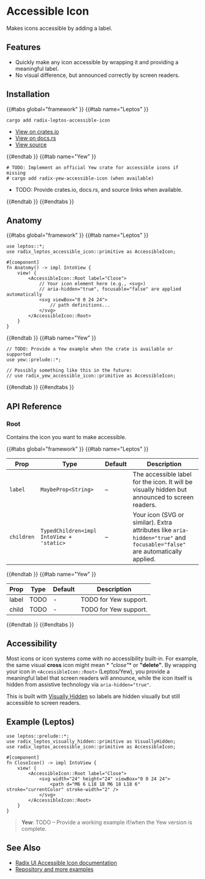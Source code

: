 # Accessible Icon

Makes icons accessible by adding a label.

## Features

- Quickly make any icon accessible by wrapping it and providing a meaningful label.
- No visual difference, but announced correctly by screen readers.

## Installation

{{#tabs global="framework" }}
{{#tab name="Leptos" }}

```shell
cargo add radix-leptos-accessible-icon
```

- [View on crates.io](https://crates.io/crates/radix-leptos-accessible-icon)
- [View on docs.rs](https://docs.rs/radix-leptos-accessible-icon/latest/radix_leptos_accessible_icon/)
- [View source](https://github.com/RustForWeb/radix/tree/main/packages/primitives/leptos/accessible-icon)

{{#endtab }}
{{#tab name="Yew" }}

```shell
# TODO: Implement an official Yew crate for accessible icons if missing
# cargo add radix-yew-accessible-icon (when available)
```

- TODO: Provide crates.io, docs.rs, and source links when available.

{{#endtab }}
{{#endtabs }}

## Anatomy

{{#tabs global="framework" }}
{{#tab name="Leptos" }}

```rust,ignore
use leptos::*;
use radix_leptos_accessible_icon::primitive as AccessibleIcon;

#[component]
fn Anatomy() -> impl IntoView {
    view! {
        <AccessibleIcon::Root label="Close">
            // Your icon element here (e.g., <svg>)
            // aria-hidden="true", focusable="false" are applied automatically
            <svg viewBox="0 0 24 24">
                // path definitions...
            </svg>
        </AccessibleIcon::Root>
    }
}
```

{{#endtab }}
{{#tab name="Yew" }}

```rust,ignore
// TODO: Provide a Yew example when the crate is available or supported
use yew::prelude::*;

// Possibly something like this in the future:
// use radix_yew_accessible_icon::primitive as AccessibleIcon;
```

{{#endtab }}
{{#endtabs }}

## API Reference

### Root

Contains the icon you want to make accessible.

{{#tabs global="framework" }}
{{#tab name="Leptos" }}

| Prop       | Type                                     | Default | Description                                                                                                               |
| ---------- | ---------------------------------------- | ------- | ------------------------------------------------------------------------------------------------------------------------- |
| `label`    | `MaybeProp<String>`                      | –       | The accessible label for the icon. It will be visually hidden but announced to screen readers.                            |
| `children` | `TypedChildren<impl IntoView + 'static>` | –       | Your icon (SVG or similar). Extra attributes like `aria-hidden="true"` and `focusable="false"` are automatically applied. |

{{#endtab }}
{{#tab name="Yew" }}

| Prop  | Type | Default | Description           |
| ----- | ---- | ------- | --------------------- |
| label | TODO | -       | TODO for Yew support. |
| child | TODO | -       | TODO for Yew support. |

{{#endtab }}
{{#endtabs }}

## Accessibility

Most icons or icon systems come with no accessibility built-in. For example, the same visual **cross** icon might mean *
*"close"** or **"delete"**. By wrapping your icon in `<AccessibleIcon::Root>` (Leptos/Yew), you provide a meaningful
label that screen readers will announce, while the icon itself is hidden from assistive technology via
`aria-hidden="true"`.

This is built with [Visually Hidden](../utilities/visually-hidden) so labels are hidden visually but still accessible to
screen readers.

## Example (Leptos)

```rust,ignore
use leptos::prelude::*;
use radix_leptos_visually_hidden::primitive as VisuallyHidden;
use radix_leptos_accessible_icon::primitive as AccessibleIcon;

#[component]
fn CloseIcon() -> impl IntoView {
    view! {
        <AccessibleIcon::Root label="Close">
            <svg width="24" height="24" viewBox="0 0 24 24">
                <path d="M6 6 L18 18 M6 18 L18 6" stroke="currentColor" stroke-width="2" />
            </svg>
        </AccessibleIcon::Root>
    }
}
```

> **Yew**: TODO – Provide a working example if/when the Yew version is complete.

## See Also

- [Radix UI Accessible Icon documentation](https://www.radix-ui.com/primitives/docs/utilities/accessible-icon)
- [Repository and more examples](https://github.com/RustForWeb/radix)